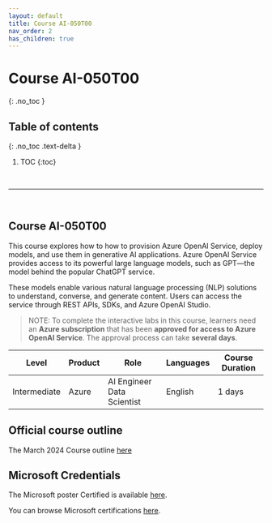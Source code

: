 ```yaml
---
layout: default
title: Course AI-050T00
nav_order: 2
has_children: true
---
```


# Course AI-050T00
{: .no_toc }


## Table of contents
{: .no_toc .text-delta }

1. TOC
{:toc}

<br/>

---

<br/>

## Course AI-050T00

<!-- Overview -->
This course explores how to how to provision Azure OpenAI Service, deploy models, and use them in generative AI applications. Azure OpenAI Service provides access to its powerful large language models, such as GPT—the model behind the popular ChatGPT service. 

These models enable various natural language processing (NLP) solutions to understand, converse, and generate content. Users can access the service through REST APIs, SDKs, and Azure OpenAI Studio. 

> NOTE: To complete the interactive labs in this course, learners need an **Azure subscription** that has been **approved for access to Azure OpenAI Service**. The approval process 
can take **several days**.


| Level        | Product       | Role                         | Languages | Course Duration |
| ---          | ---           | ---                          | ---       | --- |
| Intermediate | Azure         |  AI Engineer Data Scientist  | English   | 1 days |



## Official course outline

<!-- Official course outline -->

The March 2024 Course outline [here](./course_outline_202403.md)

<!-- The exam skills measured is available [here](link) -->

<!-- Learning and Training Guide for <course> [here](link) -->


## Microsoft Credentials

The Microsoft poster Certified is available [here](https://aka.ms/TrainCertPoster).

You can browse Microsoft certifications [here](https://learn.microsoft.com/en-us/credentials/browse/?credential_types=certification).


